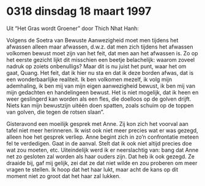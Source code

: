 # 0318 dinsdag 18 maart 1997
Uit “Het Gras wordt Groener” door Thich Nhat Hanh:

Volgens de Soetra van Bewuste Aanwezigheid moet men tijdens het afwassen alleen maar afwassen, d.w.z. dat men zich tijdens het afwassen volkomen bewust moet zijn van het feit, dat men aan het afwassen is. Zo op het eerste gezicht lijkt dit misschien een beetje belachelijk: waarom zoveel nadruk op zoiets onbenulligs? Maar dit is nu juist het punt, waar het om gaat, Quang. Het feit, dat ik hier nu sta en dat ik deze borden afwas, dat is een wonderbaarlijke realiteit. Ik ben volkomen mezelf, ik volg mijn ademhaling, ik ben mij van mijn eigen aanwezigheid bewust, ik ben mij van mijn gedachten en handelingeen bewust. Het is niet mogelijk, dat ik heen en weer geslingerd kan worden als een fles, die doelloos op de golven drijft. Niets kan mijn bewustzijn uitéén doen spatten, zoals schuim op de toppen van golven, die tegen de rotsen slaan”.

Gisteravond een moeilijk gesprek met Anne. Zij kon zich het voorval aan tafel niet meer herinneren. Ik wist ook niet meer precies wat er was gezegd, alleen hoe het gesprek verliep. Anne begint zich in zo’n confrontatie meteen fel te verdedigen. Gaat in de aanval. Stelt dat ik ook niet altijd precies doe wat zou moeten, etc.  Uiteindelijk werd ik er neerslachtig van: bang dat Anne net zo gesloten zal worden als haar ouders zijn. Dat heb ik ook gezegd. Ze draaide bij, gaf mij gelijk, zei dat ze dat niet wilde en zou proberen om meer vragen te stellen. Ik hoop dat het haar lukt, maar acht de kans op dit moment niet zo groot dat het haar zal lukken.

